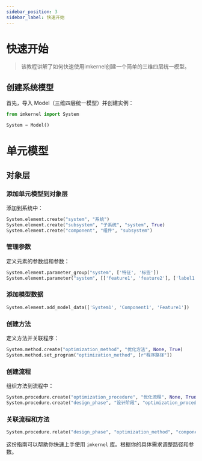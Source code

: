 ```yaml
---
sidebar_position: 3
sidebar_label: 快速开始
---
```

# 快速开始
> 该教程讲解了如何快速使用imkernel创建一个简单的三维四层统一模型。

## 创建系统模型
首先，导入 Model（三维四层统一模型）并创建实例：

```python
from imkernel import System

System = Model()
```
# 单元模型
## 对象层
### 添加单元模型到对象层
添加到系统中：

```python
System.element.create("system", "系统")
System.element.create("subsystem", "子系统", "system", True)
System.element.create("component", "组件", "subsystem")
```

### 管理参数

定义元素的参数组和参数：

```python
System.element.parameter_group("system", ['特征', '标签'])
System.element.parameter("system", [['feature1', 'feature2'], ['label1']])
```

### 添加模型数据

```python
System.element.add_model_data(['System1', 'Component1', 'Feature1'])
```

### 创建方法

定义方法并关联程序：

```python
System.method.create("optimization_method", "优化方法", None, True)
System.method.set_program("optimization_method", [r"程序路径"])
```

### 创建流程

组织方法到流程中：

```python
System.procedure.create("optimization_procedure", "优化流程", None, True)
System.procedure.create("design_phase", "设计阶段", "optimization_procedure", True)
```

### 关联流程和方法

```python
System.procedure.relate("design_phase", "optimization_method", "component")
```

这份指南可以帮助你快速上手使用 `imkernel` 库。根据你的具体需求调整路径和参数。